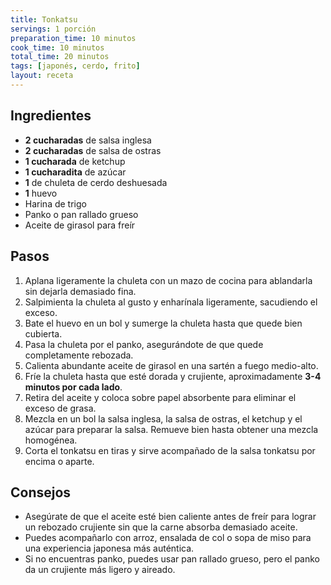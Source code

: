 ```yaml
---
title: Tonkatsu
servings: 1 porción
preparation_time: 10 minutos
cook_time: 10 minutos
total_time: 20 minutos
tags: [japonés, cerdo, frito]
layout: receta
---
```


## Ingredientes

- **2 cucharadas** de salsa inglesa
- **2 cucharadas** de salsa de ostras
- **1 cucharada** de ketchup
- **1 cucharadita** de azúcar
- **1** de chuleta de cerdo deshuesada
- **1** huevo
- Harina de trigo
- Panko o pan rallado grueso
- Aceite de girasol para freír

## Pasos

1. Aplana ligeramente la chuleta con un mazo de cocina para ablandarla sin dejarla demasiado fina.
2. Salpimienta la chuleta al gusto y enharínala ligeramente, sacudiendo el exceso.
3. Bate el huevo en un bol y sumerge la chuleta hasta que quede bien cubierta.
4. Pasa la chuleta por el panko, asegurándote de que quede completamente rebozada.
5. Calienta abundante aceite de girasol en una sartén a fuego medio-alto.
6. Fríe la chuleta hasta que esté dorada y crujiente, aproximadamente **3-4 minutos por cada lado**.
7. Retira del aceite y coloca sobre papel absorbente para eliminar el exceso de grasa.
8. Mezcla en un bol la salsa inglesa, la salsa de ostras, el ketchup y el azúcar para preparar la salsa. Remueve bien hasta obtener una mezcla homogénea.
9. Corta el tonkatsu en tiras y sirve acompañado de la salsa tonkatsu por encima o aparte.

## Consejos

- Asegúrate de que el aceite esté bien caliente antes de freír para lograr un rebozado crujiente sin que la carne absorba demasiado aceite.
- Puedes acompañarlo con arroz, ensalada de col o sopa de miso para una experiencia japonesa más auténtica.
- Si no encuentras panko, puedes usar pan rallado grueso, pero el panko da un crujiente más ligero y aireado.
